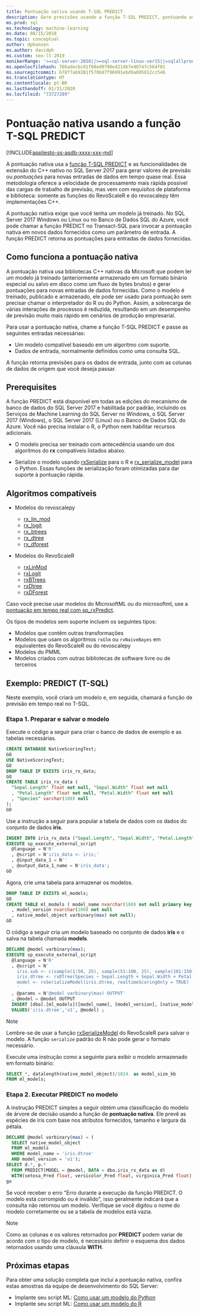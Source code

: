 ```yaml
---
title: Pontuação nativa usando T-SQL PREDICT
description: Gere previsões usando a função T-SQL PREDICT, pontuando as entradas DTA em um modelo pré-treinado escrito em R ou Python no SQL Server.
ms.prod: sql
ms.technology: machine-learning
ms.date: 08/15/2018
ms.topic: conceptual
author: dphansen
ms.author: davidph
ms.custom: seo-lt-2019
monikerRange: '>=sql-server-2016||>=sql-server-linux-ver15||=sqlallproducts-allversions'
ms.openlocfilehash: 766adecbc91f88ed0796e4214b7e4074fc564f01
ms.sourcegitcommit: b78f7ab9281f570b87f96991ebd9a095812cc546
ms.translationtype: HT
ms.contentlocale: pt-BR
ms.lasthandoff: 01/31/2020
ms.locfileid: "73727289"
---
```

# <a name="native-scoring-using-the-predict-t-sql-function"></a>Pontuação nativa usando a função T-SQL PREDICT
[!INCLUDE[appliesto-ss-asdb-xxxx-xxx-md](../includes/appliesto-ss-asdb-xxxx-xxx-md.md)]

A pontuação nativa usa a [função T-SQL PREDICT](https://docs.microsoft.com/sql/t-sql/queries/predict-transact-sql) e as funcionalidades de extensão do C++ nativo no SQL Server 2017 para gerar valores de previsão ou *pontuações* para novas entradas de dados em tempo quase real. Essa metodologia oferece a velocidade de processamento mais rápida possível das cargas de trabalho de previsão, mas vem com requisitos de plataforma e biblioteca: somente as funções do RevoScaleR e do revoscalepy têm implementações C++.

A pontuação nativa exige que você tenha um modelo já treinado. No SQL Server 2017 Windows ou Linux ou no Banco de Dados SQL do Azure, você pode chamar a função PREDICT no Transact-SQL para invocar a pontuação nativa em novos dados fornecidos como um parâmetro de entrada. A função PREDICT retorna as pontuações para entradas de dados fornecidas.

## <a name="how-native-scoring-works"></a>Como funciona a pontuação nativa

A pontuação nativa usa bibliotecas C++ nativas da Microsoft que podem ler um modelo já treinado (anteriormente armazenado em um formato binário especial ou salvo em disco como um fluxo de bytes brutos) e gerar pontuações para novas entradas de dados fornecidas. Como o modelo é treinado, publicado e armazenado, ele pode ser usado para pontuação sem precisar chamar o interpretador do R ou do Python. Assim, a sobrecarga de várias interações de processos é reduzida, resultando em um desempenho de previsão muito mais rápido em cenários de produção empresarial.

Para usar a pontuação nativa, chame a função T-SQL PREDICT e passe as seguintes entradas necessárias:

+ Um modelo compatível baseado em um algoritmo com suporte.
+ Dados de entrada, normalmente definidos como uma consulta SQL.

A função retorna previsões para os dados de entrada, junto com as colunas de dados de origem que você deseja passar.

## <a name="prerequisites"></a>Prerequisites

A função PREDICT está disponível em todas as edições do mecanismo de banco de dados do SQL Server 2017 e habilitada por padrão, incluindo os Serviços de Machine Learning do SQL Server no Windows, o SQL Server 2017 (Windows), o SQL Server 2017 (Linux) ou o Banco de Dados SQL do Azure. Você não precisa instalar o R, o Python nem habilitar recursos adicionais.

+ O modelo precisa ser treinado com antecedência usando um dos algoritmos do **rx** compatíveis listados abaixo.

+ Serialize o modelo usando [rxSerialize](https://docs.microsoft.com/machine-learning-server/r-reference/revoscaler/rxserializemodel) para o R e [rx_serialize_model](https://docs.microsoft.com/machine-learning-server/python-reference/revoscalepy/rx-serialize-model) para o Python. Essas funções de serialização foram otimizadas para dar suporte à pontuação rápida.

<a name="bkmk_native_supported_algos"></a> 

## <a name="supported-algorithms"></a>Algoritmos compatíveis

+ Modelos do revoscalepy

  + [rx_lin_mod](https://docs.microsoft.com/machine-learning-server/python-reference/revoscalepy/rx-lin-mod)
  + [rx_logit](https://docs.microsoft.com/machine-learning-server/python-reference/revoscalepy/rx-logit) 
  + [rx_btrees](https://docs.microsoft.com/machine-learning-server/python-reference/revoscalepy/rx-btrees) 
  + [rx_dtree](https://docs.microsoft.com/machine-learning-server/python-reference/revoscalepy/rx-dtree) 
  + [rx_dforest](https://docs.microsoft.com/machine-learning-server/python-reference/revoscalepy/rx-dforest) 

+ Modelos do RevoScaleR

  + [rxLinMod](https://docs.microsoft.com/r-server/r-reference/revoscaler/rxlinmod)
  + [rxLogit](https://docs.microsoft.com/r-server/r-reference/revoscaler/rxlogit)
  + [rxBTrees](https://docs.microsoft.com/r-server/r-reference/revoscaler/rxbtrees)
  + [rxDtree](https://docs.microsoft.com/r-server/r-reference/revoscaler/rxdtree)
  + [rxDForest](https://docs.microsoft.com/r-server/r-reference/revoscaler/rxdforest)

Caso você precise usar modelos do MicrosoftML ou do microsoftml, use a [pontuação em tempo real com sp_rxPredict](real-time-scoring.md).

Os tipos de modelos sem suporte incluem os seguintes tipos:

+ Modelos que contêm outras transformações
+ Modelos que usam os algoritmos `rxGlm` ou `rxNaiveBayes` em equivalentes do RevoScaleR ou do revoscalepy
+ Modelos do PMML
+ Modelos criados com outras bibliotecas de software livre ou de terceiros

## <a name="example-predict-t-sql"></a>Exemplo: PREDICT (T-SQL)

Neste exemplo, você criará um modelo e, em seguida, chamará a função de previsão em tempo real no T-SQL.

### <a name="step-1-prepare-and-save-the-model"></a>Etapa 1. Preparar e salvar o modelo

Execute o código a seguir para criar o banco de dados de exemplo e as tabelas necessárias.

```sql
CREATE DATABASE NativeScoringTest;
GO
USE NativeScoringTest;
GO
DROP TABLE IF EXISTS iris_rx_data;
GO
CREATE TABLE iris_rx_data (
  "Sepal.Length" float not null, "Sepal.Width" float not null
  , "Petal.Length" float not null, "Petal.Width" float not null
  , "Species" varchar(100) null
);
GO
```

Use a instrução a seguir para popular a tabela de dados com os dados do conjunto de dados **iris**.

```sql
INSERT INTO iris_rx_data ("Sepal.Length", "Sepal.Width", "Petal.Length", "Petal.Width" , "Species")
EXECUTE sp_execute_external_script
  @language = N'R'
  , @script = N'iris_data <- iris;'
  , @input_data_1 = N''
  , @output_data_1_name = N'iris_data';
GO
```

Agora, crie uma tabela para armazenar os modelos.

```sql
DROP TABLE IF EXISTS ml_models;
GO
CREATE TABLE ml_models ( model_name nvarchar(100) not null primary key
  , model_version nvarchar(100) not null
  , native_model_object varbinary(max) not null);
GO
```

O código a seguir cria um modelo baseado no conjunto de dados **iris** e o salva na tabela chamada **models**.

```sql
DECLARE @model varbinary(max);
EXECUTE sp_execute_external_script
  @language = N'R'
  , @script = N'
    iris.sub <- c(sample(1:50, 25), sample(51:100, 25), sample(101:150, 25))
    iris.dtree <- rxDTree(Species ~ Sepal.Length + Sepal.Width + Petal.Length + Petal.Width, data = iris[iris.sub, ])
    model <- rxSerializeModel(iris.dtree, realtimeScoringOnly = TRUE)
    '
  , @params = N'@model varbinary(max) OUTPUT'
  , @model = @model OUTPUT
  INSERT [dbo].[ml_models]([model_name], [model_version], [native_model_object])
  VALUES('iris.dtree','v1', @model) ;
```

> [!NOTE] 
> Lembre-se de usar a função [rxSerializeModel](https://docs.microsoft.com/machine-learning-server/r-reference/revoscaler/rxserializemodel) do RevoScaleR para salvar o modelo. A função `serialize` padrão do R não pode gerar o formato necessário.

Execute uma instrução como a seguinte para exibir o modelo armazenado em formato binário:

```sql
SELECT *, datalength(native_model_object)/1024. as model_size_kb
FROM ml_models;
```

### <a name="step-2-run-predict-on-the-model"></a>Etapa 2. Executar PREDICT no modelo

A instrução PREDICT simples a seguir obtém uma classificação do modelo de árvore de decisão usando a função de **pontuação nativa**. Ele prevê as espécies de íris com base nos atributos fornecidos, tamanho e largura da pétala.

```sql
DECLARE @model varbinary(max) = (
  SELECT native_model_object
  FROM ml_models
  WHERE model_name = 'iris.dtree'
  AND model_version = 'v1');
SELECT d.*, p.*
  FROM PREDICT(MODEL = @model, DATA = dbo.iris_rx_data as d)
  WITH(setosa_Pred float, versicolor_Pred float, virginica_Pred float) as p;
go
```

Se você receber o erro "Erro durante a execução da função PREDICT. O modelo está corrompido ou é inválido", isso geralmente indicará que a consulta não retornou um modelo. Verifique se você digitou o nome do modelo corretamente ou se a tabela de modelos está vazia.

> [!NOTE]
> Como as colunas e os valores retornados por **PREDICT** podem variar de acordo com o tipo de modelo, é necessário definir o esquema dos dados retornados usando uma cláusula **WITH**.

## <a name="next-steps"></a>Próximas etapas

Para obter uma solução completa que inclui a pontuação nativa, confira estas amostras da equipe de desenvolvimento do SQL Server:

+ Implante seu script ML: [Como usar um modelo do Python](https://microsoft.github.io/sql-ml-tutorials/python/rentalprediction/step/3.html)
+ Implante seu script ML: [Como usar um modelo do R](https://microsoft.github.io/sql-ml-tutorials/R/rentalprediction/step/3.html)